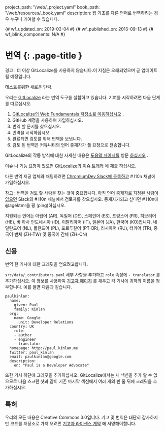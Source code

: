 project_path: "/web/_project.yaml"
book_path: "/web/resources/_book.yaml"
description: 웹 기초를 다른 언어로 번역하려는 경우 누구나 기여할 수 있습니다.

{# wf_updated_on: 2019-03-04 #} {# wf_published_on: 2016-09-13 #} {# wf_blink_components: N/A #}

# 번역 {: .page-title }

경고 : 더 이상 GitLocalize를 사용하지 않습니다.이 지침은 오래되었으며 곧 업데이트 될 예정입니다.

테스트를위한 새로운 단락.

우리는 [GitLocalize](https://gitlocalize.com/) 라는 번역 도구를 실험하고 있습니다. 기여를 시작하려면 다음 단계를 따르십시오.

1. [GitLocalize의 Web Fundamentals 저장소로 이동하십시오](https://gitlocalize.com/repo/107) .
2. GitHub 계정을 사용하여 가입하십시오.
3. 번역 할 문서를 찾으십시오.
4. 번역을 시작하십시오.
5. 완료되면 검토를 위해 번역을 보냅니다.
6. 검토 된 번역은 커뮤니티의 언어 중재자가 풀 요청으로 전송합니다.

GitLocalize의 작동 방식에 대한 자세한 내용은 [도움말 페이지를](https://docs.gitlocalize.com/) 방문 [하십시오](https://docs.gitlocalize.com/) .

이슈 나 기능 요청이 있으면 [GitLocalize의 이슈 트래커](https://github.com/gitlocalize/feedback/issues) 에 [제출](https://github.com/gitlocalize/feedback/issues) 하십시오.

다른 번역 제공 업체와 채팅하려면 [ChromiumDev Slack에 등록하고](https://join.slack.com/t/chromiumdev/shared_invite/enQtMzM3NjYwNjI0MDM4LTk2NjEyYTIxODk1MDYxMmNjNWYzMGMxZGVhMDNhY2I1ZjBhMjdlYTg0MTg4ZGE0OTQ0ZmYwNTRiMGJlYzVjOTE) # l10n 채널에 가입하십시오.

참고 : 번역을 검토 할 사람을 찾는 것이 중요합니다. [아직 언어 중재자로 지정된 사람이 없으면](https://gitlocalize.com/repo/107/roles) Slack의 # l10n 채널에서 검토자를 찾으십시오. 중재자가되고 싶다면 # l10n에 @agektmr을 핑 (ping)하십시오.

지원되는 언어는 아랍어 (AR), 독일어 (DE), 스페인어 (ES), 프랑스어 (FR), 히브리어 (HE), 바 하사 인도네시아 (ID), 이탈리아어 (IT), 일본어 (JA), 한국어 (KO)입니다. 네덜란드어 (NL), 폴란드어 (PL), 포르투갈어 (PT-BR), 러시아어 (RU), 터키어 (TR), 중국어 번체 (ZH-TW) 및 중국어 간체 (ZH-CN)

## 신용

번역 한 기사에 대한 크레딧을 얻으려고합니다.

`src/data/_contributors.yaml` 세부 사항을 추가하고 `role` 속성에 `- translator` 를 추가하십시오. 이 정보를 사용하여 [기고자 페이지](/web/resources/contributors) 를 채우고 각 기사에 귀하의 이름을 첨부합니다. 예를 들면 다음과 같습니다.

```
paulkinlan:
  name:
    given: Paul
    family: Kinlan
  org:
    name: Google
      unit: Developer Relations
  country: UK
    role:
    - author
    - engineer
    - translator
  homepage: http://paul.kinlan.me
  twitter: paul_kinlan
  email: paulkinlan@google.com
  description:
    en: "Paul is a Developer Advocate"
```

또한 기사 하단에 크레딧을 추가하십시오. GitLocalize에서는 새 섹션을 추가 할 수 없으므로 다음 스크린 샷과 같이 기존 마지막 섹션에서 여러 개의 빈 줄 뒤에 크레딧을 추가하십시오.

## 특허

우리의 모든 내용은 Creative Commons 3.0입니다. 기고 및 번역은 대단히 감사하지만 코드를 저장소로 가져 오려면 [기고자 라이센스 계약](https://github.com/google/WebFundamentals/blob/master/CONTRIBUTING.md) 에 서명해야합니다.

